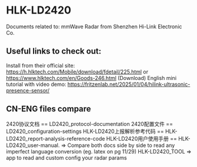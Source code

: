 # HLK-LD2420
Documents related to: mmWave Radar from Shenzhen Hi-Link Electronic Co.

## Useful links to check out:
Install from their official site:
https://h.hlktech.com/Mobile/download/fdetail/225.html  or
https://www.hlktech.com/en/Goods-246.html  (Download)
English mini tutorial with video demo:
https://fritzenlab.net/2025/01/04/hilink-ultrasonic-presence-sensor/

## CN-ENG files compare 
2420协议文档 == LD2420_protocol-documentation
2420配置文件 == LD2420_configuration-settings
HLK-LD2420上报解析参考代码 == HLK-LD2420_report-analysis-reference-code 
HLK-LD2420用户使用手册 == HLK-LD2420_user-manual. => Compare both docs side by side to read any imperfect language conversion (eg. latex on pg 11/29)
HLK-LD2420_TOOL => app to read and custom config your radar params

